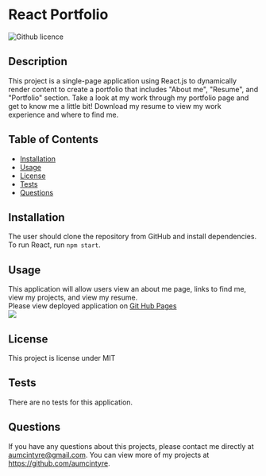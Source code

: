 # React Portfolio
![Github licence](http://img.shields.io/badge/license-MIT-blue.svg)

## Description 
This project is a single-page application using React.js to dynamically render content to create a portfolio that includes "About me", "Resume", and "Portfolio" section. Take a look at my work through my portfolio page and get to know me a little bit! Download my resume to view my work experience and where to find me.

## Table of Contents
* [Installation](#installation)
* [Usage](#usage)
* [License](#license)
* [Tests](#tests)
* [Questions](#questions)

## Installation 
The user should clone the repository from GitHub and install dependencies. To run React, run `npm start`. 

## Usage 
This application will allow users view an about me page, links to find me, view my projects, and view my resume.<br>
Please view deployed application on [Git Hub Pages](https://aumcintyre.github.io/react-portfolio/)<br>
<img src='/public/images/portfolio-screenshot.png'>

## License 
This project is license under MIT

## Tests
There are no tests for this application. 

## Questions
If you have any questions about this projects, please contact me directly at aumcintyre@gmail.com. You can view more of my projects at https://github.com/aumcintyre.
